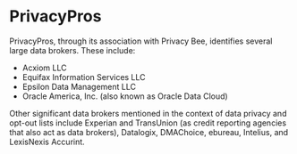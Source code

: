 # PrivacyPros

PrivacyPros, through its association with Privacy Bee, identifies several large data brokers. These include:

*   Acxiom LLC
*   Equifax Information Services LLC
*   Epsilon Data Management LLC
*   Oracle America, Inc. (also known as Oracle Data Cloud)

Other significant data brokers mentioned in the context of data privacy and opt-out lists include Experian and TransUnion (as credit reporting agencies that also act as data brokers), Datalogix, DMAChoice, ebureau, Intelius, and LexisNexis Accurint.